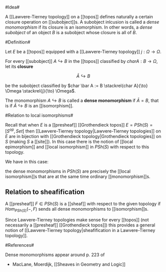 #Idea#

A [[Lawvere-Tierney topology]] on a [[topos]] defines naturally a certain closure operation on [[subobject]]s. A subobject inlcusion is called a _dense monomorphism_ if its closure is an isomorphism.  In other words, a _dense subobject_ of an object $B$ is a subobject whose closure is all of $B$.



#Definition#

Let $E$ be a [[topos]] equipped with a [[Lawvere-Tierney topology]] $j : \Omega \to \Omega$.

For every [[subobject]] $A \hookrightarrow B$ in the [[topos]] classified by $char A : B \to \Omega$, let its **closure**

$$
  \bar A \hookrightarrow B
$$

be the subobject classified by $char \bar A := B \stackrel{char A}{\to} \Omega \stackrel{j}{\to} \Omega$.

The monomorphism $A \hookrightarrow B$ is called a **dense monomorphism** if $\bar A = B$, that is if $\bar A \hookrightarrow B$ is an [[isomorphism]].





#Relation to local isomorphisms#

Recall that when $E$ is a [[presheaf]] [[Grothendieck topos]] $E = PSh(S) = [S^{op}, Set]$ then [[Lawvere-Tierney topology|Lawvere-Tierney topologies]] on $E$ are in bijection with [[Grothendieck topology|Grothendieck topologies]] on $S$ (making $S$ a [[site]]).
In this case there is the notion of [[local epimorphism]] and [[local isomorphism]] in $PSh(S)$ with respect to this topology. 

We have in this case:

the dense monomorphisms in $PSh(S)$ are precisely the [[local isomorphism]]s that are at the same time ordinary [[monomorphism]]s.

##  Relation to sheafification ##

A [[presheaf]] $F \in PSh(S)$ is a [[sheaf]] with respect to the given topology if $Hom_{PSh(S)}(-, F)$ sends all dense monomorphisms to [[isomorphism]]s.


Since Lawvere-Tierney topologies make sense for every [[topos]] (not necessarily a [[presheaf]]  [[Grothendieck topos]]) this provides a general notion of [[Lawvere-Tierney topology|sheafification in a Lawvere-Tierney topology]].


#References#

Dense monomorphisms appear around p. 223 of

* MacLane, Moerdijk, [[Sheaves in Geometry and Logic]]